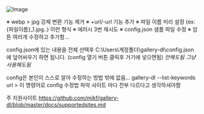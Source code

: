 ![Image](https://github.com/user-attachments/assets/fce71699-0fd9-47da-a567-d5344f8f64d5)

※ webp > jpg 강제 변환 기능 제거
※ +url/-url 기능 추가
※ 파일 이름 미리 설정 (ex:{파일이름}_1.jpg..) 이런 형식
※ 에러시 3번 재시도
※ config.json 샘플 파일 수정
※ 암튼 여러개 수정하고 추가함...


config.json에 있는 내용을 전체 선택후 
C:\Users\계정폴더\gallery-dl\config.json 에 덮어씨우기 하면 됩니다. (config 열기 버튼 클릭후 거기에 넣으면됨)
*안해도됨 그냥 사용해도됨*

config은 본인이 스스로 알아 수정하는 방법 밖에 없음...
gallery-dl --list-keywords url > 이 명령어로 config 수정법 파악 사이트 마다 전부 다르다고 생각하셔야함

주 지원사이트 https://github.com/mikf/gallery-dl/blob/master/docs/supportedsites.md


